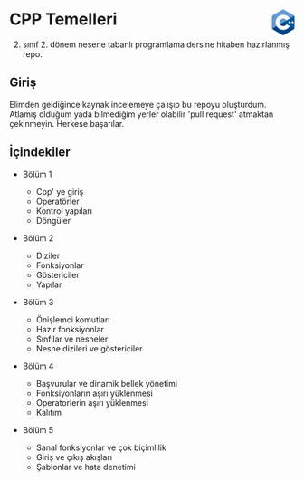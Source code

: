 # CPP Temelleri <img src="res/cpp_logo.png" alt="Standard C++" width=40 height=45 align="right">

2. sınıf 2. dönem nesene tabanlı programlama dersine hitaben hazırlanmış repo.

## Giriş

Elimden geldiğince kaynak incelemeye çalışıp bu repoyu oluşturdum. Atlamış olduğum yada bilmediğim yerler olabilir 'pull request' atmaktan çekinmeyin. Herkese başarılar. 

## İçindekiler

- Bölüm 1
    - Cpp' ye giriş
    - Operatörler
    - Kontrol yapıları
    - Döngüler

- Bölüm 2
    - Diziler
    - Fonksiyonlar
    - Göstericiler
    - Yapılar

- Bölüm 3
    - Önişlemci komutları
    - Hazır fonksiyonlar
    - Sınfılar ve nesneler
    - Nesne dizileri ve göstericiler

- Bölüm 4
    - Başvurular ve dinamik bellek yönetimi
    - Fonksiyonların aşırı yüklenmesi
    - Operatorlerin aşırı yüklenmesi
    - Kalıtım

- Bölüm 5
    - Sanal fonksiyonlar ve çok biçimlilik
    - Giriş ve çıkış akışları
    - Şablonlar ve hata denetimi
